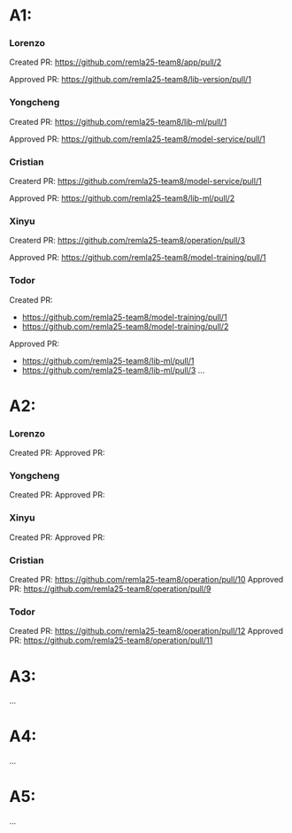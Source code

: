 # A1:

### Lorenzo

Created PR: https://github.com/remla25-team8/app/pull/2

Approved PR: https://github.com/remla25-team8/lib-version/pull/1

### Yongcheng

Created PR: https://github.com/remla25-team8/lib-ml/pull/1

Approved PR: https://github.com/remla25-team8/model-service/pull/1

### Cristian

Createrd PR: https://github.com/remla25-team8/model-service/pull/1

Approved PR: https://github.com/remla25-team8/lib-ml/pull/2

### Xinyu

Createrd PR: https://github.com/remla25-team8/operation/pull/3 

Approved PR: https://github.com/remla25-team8/model-training/pull/1

### Todor

Created PR: 
- https://github.com/remla25-team8/model-training/pull/1 
- https://github.com/remla25-team8/model-training/pull/2

Approved PR: 
- https://github.com/remla25-team8/lib-ml/pull/1
- https://github.com/remla25-team8/lib-ml/pull/3
...

# A2:
### Lorenzo

Created PR:
Approved PR:

### Yongcheng

Created PR:
Approved PR:

### Xinyu

Created PR:
Approved PR:

### Cristian

Created PR: https://github.com/remla25-team8/operation/pull/10
Approved PR: https://github.com/remla25-team8/operation/pull/9

### Todor

Created PR: https://github.com/remla25-team8/operation/pull/12
Approved PR: https://github.com/remla25-team8/operation/pull/11

# A3:
...

# A4:
...

# A5:
...